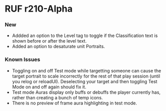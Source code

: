 # RUF r210-Alpha
### New
* Addded an option to the Level tag to toggle if the Classification text is shown before or after the level text.
* Added an option to desaturate unit Portraits.

### Known Issues
* Toggling on and off Test mode while targetting someone can cause the target portrait to scale incorrectly for the rest of that play session (until you relog or reloadUI). Deselecting your target and then toggling Test Mode on and off again should fix it.
* Test mode Auras display only buffs or debuffs the player currently has, rather than creating a bunch of temp icons.
* There is no preview of frame aura highlighting in test mode.